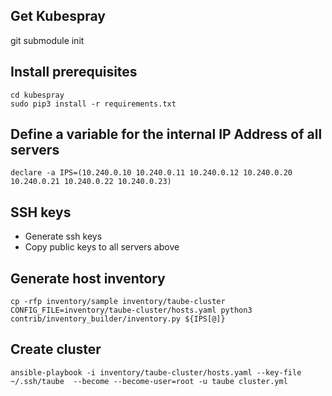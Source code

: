 ## Get Kubespray
git submodule init

## Install prerequisites
```
cd kubespray
sudo pip3 install -r requirements.txt
```
## Define a variable for the internal IP Address of all servers
```
declare -a IPS=(10.240.0.10 10.240.0.11 10.240.0.12 10.240.0.20 10.240.0.21 10.240.0.22 10.240.0.23)
```
## SSH keys
- Generate ssh keys
- Copy public keys to all servers above

## Generate host inventory
```
cp -rfp inventory/sample inventory/taube-cluster
CONFIG_FILE=inventory/taube-cluster/hosts.yaml python3 contrib/inventory_builder/inventory.py ${IPS[@]}
```

## Create cluster
```
ansible-playbook -i inventory/taube-cluster/hosts.yaml --key-file ~/.ssh/taube  --become --become-user=root -u taube cluster.yml
```
